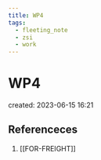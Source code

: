 ```yaml
---
title: WP4
tags:
  - fleeting_note
  - zsi
  - work
---
```


# WP4
created: 2023-06-15 16:21

## Referenceces
1. [[FOR-FREIGHT]]